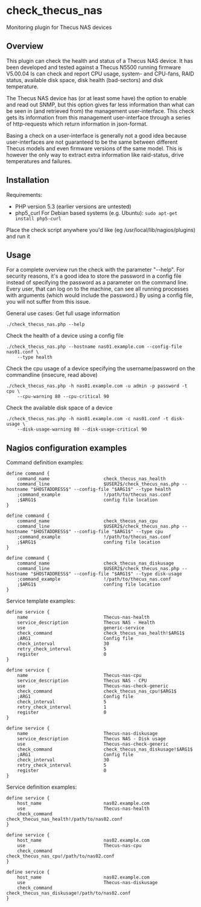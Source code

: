 # check_thecus_nas
Monitoring plugin for Thecus NAS devices

## Overview
This plugin can check the health and status of a Thecus NAS device. It has been developed and tested 
against a Thecus N5500 running firmware V5.00.04
Is can check and report CPU usage, system- and CPU-fans, RAID status, available disk space, disk health (bad-sectors) 
and disk temperature.

The Thecus NAS device has (or at least some have) the option to enable and read out SNMP, but this option gives far 
less information than what can be seen in (and retrieved from) the management user-interface.
This check gets its information from this management user-interface through a series of http-requests
which return information in json-format. 

Basing a check on a user-interface is generally not a good idea because user-interfaces are not
guaranteed to be the same between different Thecus models and even firmware versions of the same
model. This is however the only way to extract extra information like raid-status, drive temperatures
and failures.

## Installation
Requirements:
* PHP version 5.3 (earlier versions are untested)
* php5_curl
    For Debian based systems (e.g. Ubuntu): `sudo apt-get install php5-curl`

Place the check script anywhere you'd like (eg /usr/local/lib/nagios/plugins) and run it

## Usage
For a complete overview run the check with the parameter "--help".
For security reasons, it's a good idea to store the password in a config file instead of specifying 
the password as a parameter on the command line. Every user, that can log on to the machine, can see 
all running processes with arguments (which would include the password.) By using a config file, you
will not suffer from this issue.

General use cases:
Get full usage information  
```
./check_thecus_nas.php --help
```

Check the health of a device using a config file 
```
./check_thecus_nas.php --hostname nas01.example.com --config-file nas01.conf \
    --type health
```

Check the cpu usage of a device specifying the username/password on the commandline (insecure, read above)
```
./check_thecus_nas.php -h nas01.example.com -u admin -p password -t cpu \
    --cpu-warning 80 --cpu-critical 90
```

Check the available disk space of a device
```
./check_thecus_nas.php -h nas01.example.com -c nas01.conf -t disk-usage \
    --disk-usage-warning 80 --disk-usage-critical 90
```

## Nagios configuration examples
Command definition examples:
```
define command {
    command_name                    check_thecus_nas_health
    command_line                    $USER2$/check_thecus_nas.php --hostname "$HOSTADDRESS$" --config-file "$ARG1$" --type health
    ;command_example                !/path/to/thecus_nas.conf
    ;$ARG1$                         config file location
}

define command {
    command_name                    check_thecus_nas_cpu
    command_line                    $USER2$/check_thecus_nas.php --hostname "$HOSTADDRESS$" --config-file "$ARG1$" --type cpu
    ;command_example                !/path/to/thecus_nas.conf
    ;$ARG1$                         confing file location
}

define command {
    command_name                    check_thecus_nas_diskusage
    command_line                    $USER2$/check_thecus_nas.php --hostname "$HOSTADDRESS$" --config-file "$ARG1$" --type disk-usage
    ;command_example                !/path/to/thecus_nas.conf
    ;$ARG1$                         confing file location
}
```

Service template examples:
```
define service {
    name                            Thecus-nas-health
    service_description             Thecus NAS - Health
    use                             generic-service
    check_command                   check_thecus_nas_health!$ARG1$
    ;ARG1                           Config file
    check_interval                  30
    retry_check_interval            5
    register                        0
}

define service {
    name                            Thecus-nas-cpu
    service_description             Thecus NAS - CPU
    use                             Thecus-nas-check-generic
    check_command                   check_thecus_nas_cpu!$ARG1$
    ;ARG1                           Config file
    check_interval                  5
    retry_check_interval            1
    register                        0
}

define service {
    name                            Thecus-nas-diskusage
    service_description             Thecus NAS - Disk usage
    use                             Thecus-nas-check-generic
    check_command                   check_thecus_nas_diskusage!$ARG1$
    ;ARG1                           Config file
    check_interval                  30
    retry_check_interval            5
    register                        0
}
```

Service definition examples:
```
define service {
    host_name                       nas02.example.com
    use                             Thecus-nas-health
    check_command                   check_thecus_nas_health!/path/to/nas02.conf
}

define service {
    host_name                       nas02.example.com
    use                             Thecus-nas-cpu
    check_command                   check_thecus_nas_cpu!/path/to/nas02.conf
}

define service {
    host_name                       nas02.example.com
    use                             Thecus-nas-diskusage
    check_command                   check_thecus_nas_diskusage!/path/to/nas02.conf
}
```



